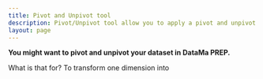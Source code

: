 ```yaml
---
title: Pivot and Unpivot tool
description: Pivot/Unpivot tool allow you to apply a pivot and unpivot action on your data.
layout: page
---
```


**You might want to pivot and unpivot your dataset in DataMa PREP.**


What is that for? To transform one dimension into 
